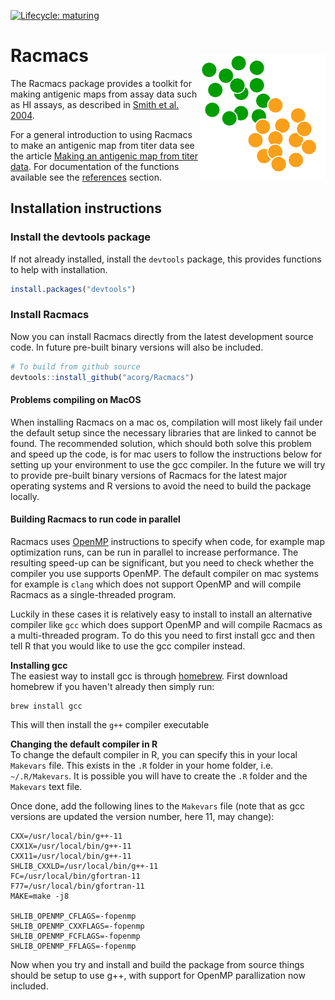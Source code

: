 
<!-- badges: start -->
[![Lifecycle:
maturing](https://img.shields.io/badge/lifecycle-maturing-blue.svg)](https://www.tidyverse.org/lifecycle/#maturing)
<!-- badges: end -->

<img src="man/figures/logo.png" align="right" style="width:200px; margin-top:40px">

# Racmacs
The Racmacs package provides a toolkit for making antigenic maps from assay data such as HI assays, as described in [Smith et al. 2004](https://doi.org/10.1126/science.1097211).

For a general introduction to using Racmacs to make an antigenic map from titer data see the article [Making an antigenic map from titer data](https://acorg.github.io/Racmacs/articles/making-a-map-from-scratch.html). For documentation of the functions available see the [references](https://acorg.github.io/Racmacs/reference/index.html) section.

## Installation instructions
### Install the devtools package
If not already installed, install the `devtools` package, this provides functions to help with installation.
```R
install.packages("devtools")
```

### Install Racmacs
Now you can install Racmacs directly from the latest development source code. In future pre-built binary versions will 
also be included.

```R
# To build from github source
devtools::install_github("acorg/Racmacs")
```

#### Problems compiling on MacOS
When installing Racmacs on a mac os, compilation will most likely fail under the default setup since the necessary libraries that are linked to cannot be found. The recommended solution, which should both solve this problem and speed up the code, is for mac users to follow the instructions below for setting up your environment to use the gcc compiler. In the future we will try to provide pre-built binary versions of Racmacs for the latest major operating systems and R versions to avoid the need to build the package locally.

#### Building Racmacs to run code in parallel
Racmacs uses [OpenMP](https://www.openmp.org) instructions to specify when code, for example map optimization runs, can be run in parallel to increase performance. The resulting speed-up can be significant, but you need to check whether the compiler you use supports OpenMP. The default compiler on mac systems for example is `clang` which does not support OpenMP and will compile Racmacs as a single-threaded program.

Luckily in these cases it is relatively easy to install to install an alternative compiler like `gcc` which does support OpenMP and will compile Racmacs as a multi-threaded program. To do this you need to first install gcc and then tell R that you would like to use the gcc compiler instead.

__Installing gcc__  
The easiest way to install gcc is through [homebrew](https://brew.sh). First download homebrew if you haven't already then simply run:

```
brew install gcc
```

This will then install the `g++` compiler executable

__Changing the default compiler in R__  
To change the default compiler in R, you can specify this in your local `Makevars` file. This exists in the `.R` folder in your home folder, i.e. `~/.R/Makevars`. It is possible you will have to create the `.R` folder and the `Makevars` text file.

Once done, add the following lines to the `Makevars` file (note that as gcc versions are updated the version number, here 11, may change):

```
CXX=/usr/local/bin/g++-11
CXX1X=/usr/local/bin/g++-11
CXX11=/usr/local/bin/g++-11
SHLIB_CXXLD=/usr/local/bin/g++-11
FC=/usr/local/bin/gfortran-11
F77=/usr/local/bin/gfortran-11
MAKE=make -j8

SHLIB_OPENMP_CFLAGS=-fopenmp
SHLIB_OPENMP_CXXFLAGS=-fopenmp
SHLIB_OPENMP_FCFLAGS=-fopenmp
SHLIB_OPENMP_FFLAGS=-fopenmp
```

Now when you try and install and build the package from source things should be setup to use g++, with support for OpenMP parallization now included.

